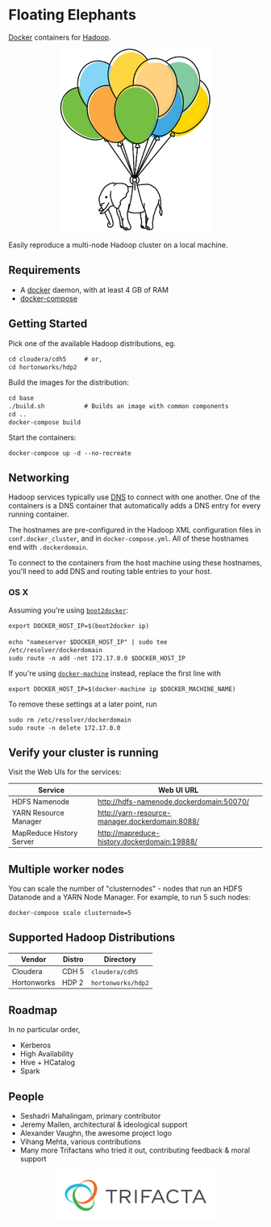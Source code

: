 # Floating Elephants

[Docker](https://www.docker.com/) containers for [Hadoop](https://hadoop.apache.org/).

<p align="center">
<img src="img/floating-elephants.png" width="300" height="363" alt="Elephant held by coloured balloons">
</p>

Easily reproduce a multi-node Hadoop cluster on a local machine.

## Requirements

- A [docker](http://docs.docker.com/) daemon, with at least 4 GB of RAM
- [docker-compose](http://docs.docker.com/compose/install/)

## Getting Started

Pick one of the available Hadoop distributions, eg.

```
cd cloudera/cdh5     # or,
cd hortonworks/hdp2
```

Build the images for the distribution:

```
cd base
./build.sh           # Builds an image with common components
cd ..
docker-compose build
```

Start the containers:

```
docker-compose up -d --no-recreate
```


## Networking

Hadoop services typically use [DNS](https://wiki.apache.org/hadoop/UnknownHost) to connect with one another. One of the containers is a DNS container that automatically adds a DNS entry for every running container.

The hostnames are pre-configured in the Hadoop XML configuration files in `conf.docker_cluster`, and in `docker-compose.yml`. All of these hostnames end with `.dockerdomain`.

To connect to the containers from the host machine using these hostnames, you'll need to add DNS and routing table entries to your host.

### OS X

Assuming you're using [`boot2docker`](http://boot2docker.io/):

```
export DOCKER_HOST_IP=$(boot2docker ip)

echo "nameserver $DOCKER_HOST_IP" | sudo tee /etc/resolver/dockerdomain
sudo route -n add -net 172.17.0.0 $DOCKER_HOST_IP
```

If you're using [`docker-machine`](https://docs.docker.com/machine/) instead, replace the first line with

```
export DOCKER_HOST_IP=$(docker-machine ip $DOCKER_MACHINE_NAME)
```

To remove these settings at a later point, run

```
sudo rm /etc/resolver/dockerdomain
sudo route -n delete 172.17.0.0
```

## Verify your cluster is running

Visit the Web UIs for the services:

Service | Web UI URL
--------|-----------
HDFS Namenode | http://hdfs-namenode.dockerdomain:50070/
YARN Resource Manager | http://yarn-resource-manager.dockerdomain:8088/
MapReduce History Server | http://mapreduce-history.dockerdomain:19888/

## Multiple worker nodes

You can scale the number of "clusternodes" - nodes that run an HDFS Datanode and a YARN Node Manager. For example, to run 5 such nodes:

```
docker-compose scale clusternode=5
```

## Supported Hadoop Distributions

Vendor | Distro | Directory
------- | ---------- | --------
Cloudera | CDH 5 | `cloudera/cdh5`
Hortonworks | HDP 2 | `hortonworks/hdp2`

## Roadmap

In no particular order,

* Kerberos
* High Availability
* Hive + HCatalog
* Spark

## People

* Seshadri Mahalingam, primary contributor
* Jeremy Mailen, architectural & ideological support
* Alexander Vaughn, the awesome project logo
* Vihang Mehta, various contributions
* Many more Trifactans who tried it out, contributing feedback & moral support

<p align="center">
<a href="http://www.trifacta.com">
<img src="img/trifacta-logo.png" width="320" height="100" alt="Developed by Trifacta"><br />
</a>
</p>
